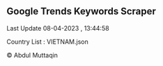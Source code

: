 

## Google Trends Keywords Scraper 
 
Last Update 08-04-2023 , 13:44:58

Country List :
VIETNAM.json



© Abdul Muttaqin 
